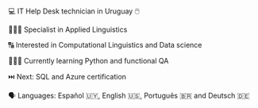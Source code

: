 💻 IT Help Desk technician in Uruguay 🖱️

👩🏻‍🎓 Specialist in Applied Linguistics

🔠 Interested in Computational Linguistics and Data science

👩🏻‍💻 Currently learning Python and functional QA

⏭️ Next: SQL and Azure certification

🗣️ Languages: Español 🇺🇾, English 🇺🇸, Português 🇧🇷 and Deutsch 🇩🇪



<!---
marjoriesoares/marjoriesoares is a ✨ special ✨ repository because its `README.md` (this file) appears on your GitHub profile.
You can click the Preview link to take a look at your changes.
--->
